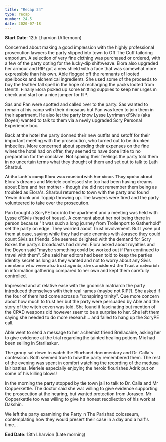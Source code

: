 ```yaml
---
title: "Recap 24"
type: recap
number: 24.5
date: 2020-07-18
---
```


**Start Date**: 12th Lharvion (Afternoon)
 
Concerned about making a good impression with the highly professional prosecution lawyers the party slipped into town to Off The Cuff tailoring emporium. A selection of very fine clothing was purchased or ordered, with a few of the party opting for the lucky-dip shiftweave. Elora also upgraded her armour and RIP got a new shield with a face that was somewhat more expressible than his own. Able flogged off the remnants of looted spellbooks and alchemical ingredients. She used some of the proceeds to buy the feather fall spell in the hope of recharging the packs looted from Denith. Finally Elora picked up some knitting supplies to keep her urges in check and start on a nice jumper for RIP.
 
Sas and Pan were spotted and called over to the party. Sas wanted to remain at his camp with their dinosaurs but Pan was keen to join them in their apartment. He also let the party know Lysse Lyrriman d'Sivis (aka Doyen) wanted to talk to them via a newly upgraded Scry Personal Experience box.
 
Back at the hotel the party donned their new outfits and setoff for their important meeting with the prosecution, who turned out to be drunken imbeciles. More concerned about spending their expenses on the fine wines the hotel had on offer, they seemed to have done little to no preparation for the conclave. Not sparing their feelings the party told them in no uncertain terms what they thought of them and set out to talk to Lath Sharbul.
 
At the Lath's camp Elora was reunited with her sister. They spoke about Elora's dreams and Meriele confessed she too had been having dreams about Elora and her mother - though she did not remember them being as troubled as Elora's. Sharbul returned to town with the party and found Yewin drunk and Toppip throwing up. The lawyers were fired and the party volunteered to take over the prosecution. 
 
Pan brought a ScryPE box into the apartment and a meeting was held with Lysse d'Sivis (head of house). A comment about her not being there in person because "it was such a long journey from Trollenport to Gatherhold" set the party on edge. They worried about Trust involvement. But Lysee put them at ease, saying while they had made enemies with Jorasco they could count Sivis as friends. She seemed delighted with the demand for Scry Boxes the party’s broadcasts had driven. Elora asked about royalties and the Doyen said "maybe something could be worked out if Pan continued to travel with them". She said her editors had been told to keep the parties identity secret as long as they wanted and not to worry about any Sivis members who were also trust agents; she considered the Trust amateurish in information gathering compared to her own and kept them carefully controlled. 
 
Impressed and at relative ease with the gnomish matriarch the party introduced themselves with their real names (maybe not RIP?). She asked if the four of them had come across a "conspiring trinity". Que more concern about how much to trust her but the party were persuaded by Able and the story of the witch coven was told. She found it fascinating but mention of the CPAD weapons did however seem to be a surprise to her. She left them saying she needed to do more research… and failed to hang up the ScryPE call.
 
Able went to send a message to her alchemist friend Brellacaine, asking her to give evidence at the trial regarding the tainted healing potions Mix had been selling in Starilaskur.
 
The group sat down to watch the Bluehand documentary and Dr. Calla's confession. Both seemed true to how the party remembered them. The rest of the evening was spent in comfort watching the recording of the medusa lair battles. Meriele especially enjoying the heroic flourishes Adrik put on some of his killing blows!
 
In the morning the party stopped by the town jail to talk to Dr. Calla and Mr Copperkettle. The doctor said she was willing to give evidence supporting the prosecution at the hearing, but wanted protection from Jorasco. Mr Copperkettle too was willing to give his honest recollection of his work at Dakshin.
 
We left the party examining the Party in The Parishad colosseum, contemplating how they would present their case in a day and a half's time…
 
**End Date**: 13th Lharvion (Late morning)
